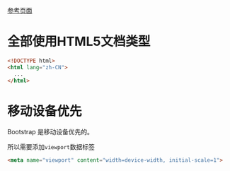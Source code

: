 [参考页面](http://v3.bootcss.com/css/)

# 全部使用HTML5文档类型

```html
<!DOCTYPE html>
<html lang="zh-CN">
  ...
</html>
```

# 移动设备优先

Bootstrap 是移动设备优先的。

所以需要添加`viewport`数据标签

```html
<meta name="viewport" content="width=device-width, initial-scale=1">
```
